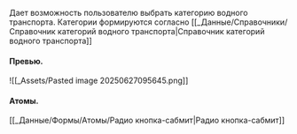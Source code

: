 Дает возможность пользователю выбрать категорию водного транспорта.
Категории формируются согласно [[_Данные/Справочники/Справочник категорий водного транспорта|Справочник категорий водного транспорта]]
#### Превью.
![[_Assets/Pasted image 20250627095645.png]]

#### Атомы.
[[_Данные/Формы/Атомы/Радио кнопка-сабмит|Радио кнопка-сабмит]]